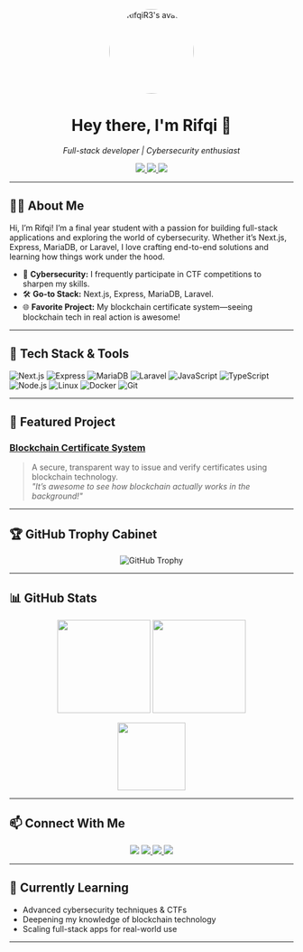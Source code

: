 <p align="center">
  <img src="https://avatars.githubusercontent.com/u/121009902?v=4" width="150" alt="RifqiR3's avatar" style="border-radius: 50%;" />
</p>

<h1 align="center">Hey there, I'm Rifqi 👋</h1>
<p align="center"><em>Full-stack developer | Cybersecurity enthusiast</em></p>

<p align="center">
  <a href="https://instagram.com/rfq.rr">
    <img src="https://img.shields.io/badge/Instagram-%23E4405F.svg?style=for-the-badge&logo=Instagram&logoColor=white" />
  </a>
  <a href="https://linkedin.com/in/rifqirr">
    <img src="https://img.shields.io/badge/LinkedIn-%230077B5.svg?style=for-the-badge&logo=LinkedIn&logoColor=white" />
  </a>
  <a href="mailto:rifkyirwan68@gmail.com">
    <img src="https://img.shields.io/badge/Email-D14836?style=for-the-badge&logo=gmail&logoColor=white" />
  </a>
</p>

---

## 👨‍💻 About Me

Hi, I’m Rifqi! I’m a final year student with a passion for building full-stack applications and exploring the world of cybersecurity. Whether it’s Next.js, Express, MariaDB, or Laravel, I love crafting end-to-end solutions and learning how things work under the hood.

- 🔐 **Cybersecurity:** I frequently participate in CTF competitions to sharpen my skills.
- 🛠️ **Go-to Stack:** Next.js, Express, MariaDB, Laravel.
- 🌐 **Favorite Project:** My blockchain certificate system—seeing blockchain tech in real action is awesome!

---

## 🚀 Tech Stack & Tools

![Next.js](https://img.shields.io/badge/Next.js-000?logo=nextdotjs&logoColor=white)
![Express](https://img.shields.io/badge/Express-000?logo=express&logoColor=white)
![MariaDB](https://img.shields.io/badge/MariaDB-003545?logo=mariadb&logoColor=white)
![Laravel](https://img.shields.io/badge/Laravel-FF2D20?logo=laravel&logoColor=white)
![JavaScript](https://img.shields.io/badge/JavaScript-F7DF1E?logo=javascript&logoColor=black)
![TypeScript](https://img.shields.io/badge/TypeScript-3178C6?logo=typescript&logoColor=white)
![Node.js](https://img.shields.io/badge/Node.js-339933?logo=node.js&logoColor=white)
![Linux](https://img.shields.io/badge/Linux-FCC624?logo=linux&logoColor=black)
![Docker](https://img.shields.io/badge/Docker-2496ED?logo=docker&logoColor=white)
![Git](https://img.shields.io/badge/Git-F05032?logo=git&logoColor=white)

---

## 🌟 Featured Project

### [Blockchain Certificate System](#)
> A secure, transparent way to issue and verify certificates using blockchain technology.  
> _"It’s awesome to see how blockchain actually works in the background!"_

---

## 🏆 GitHub Trophy Cabinet

<p align="center">
  <img src="https://github-profile-trophy.vercel.app/?username=RifqiR3&theme=gruvbox&no-frame=true&margin-w=10" alt="GitHub Trophy" />
</p>

---

## 📊 GitHub Stats

<p align="center">
  <img src="https://github-readme-stats.vercel.app/api?username=RifqiR3&show_icons=true&theme=tokyonight" height="165">
  <img src="https://github-readme-streak-stats.herokuapp.com/?user=RifqiR3&theme=tokyonight" height="165">
</p>
<p align="center">
  <img src="https://github-readme-stats.vercel.app/api/top-langs/?username=RifqiR3&layout=compact&theme=tokyonight" height="120">
</p>

---

## 📫 Connect With Me

<p align="center">
  <a href="https://github.com/RifqiR3"><img src="https://img.shields.io/badge/GitHub-RifqiR3-181717?logo=github" /></a>
  <a href="https://instagram.com/rfq.rr">
    <img src="https://img.shields.io/badge/Instagram-%23E4405F.svg?style=flat&logo=Instagram&logoColor=white" />
  </a>
  <a href="https://linkedin.com/in/rifqirr">
    <img src="https://img.shields.io/badge/LinkedIn-%230077B5.svg?style=flat&logo=LinkedIn&logoColor=white" />
  </a>
  <a href="mailto:rifkyirwan68@gmail.com">
    <img src="https://img.shields.io/badge/Email-D14836?style=flat&logo=gmail&logoColor=white" />
  </a>
</p>

---

## 🌱 Currently Learning

- Advanced cybersecurity techniques & CTFs
- Deepening my knowledge of blockchain technology
- Scaling full-stack apps for real-world use

---
